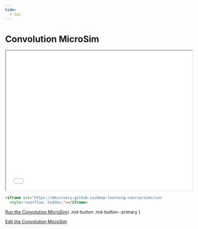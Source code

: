 ```yaml
---
hide:
  - toc
---
```

# Convolution MicroSim

<iframe src="./main.html" width="600px" height="450px" scrolling="no"
  style="overflow: hidden;"></iframe>

```html
<iframe src="https://dmccreary.github.io/deep-learning-course/sims/convolution/main.html" width="600px" height="450px" scrolling="no"
  style="overflow: hidden;"></iframe>
```

[Run the Convolution MicroSim](./main.html){ .md-button .md-button--primary }

[Edit the Convolution MicroSim](https://editor.p5js.org/dmccreary/sketches/9yEj0tW-t)











